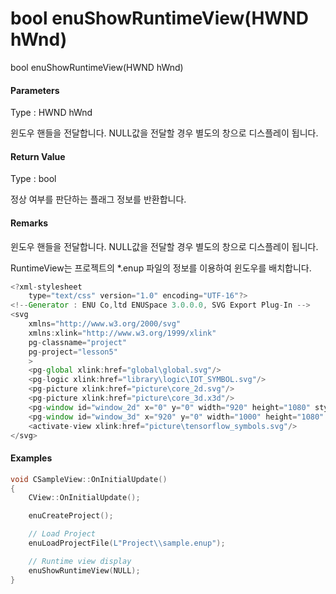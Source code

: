 # bool enuShowRuntimeView\(HWND hWnd\)

bool enuShowRuntimeView\(HWND hWnd\)

#### Parameters

Type : HWND hWnd

윈도우 핸들을 전달합니다. NULL값을 전달할 경우 별도의 창으로 디스플레이 됩니다.

#### Return Value

Type : bool

정상 여부를 판단하는 플래그 정보를 반환합니다.

#### Remarks

윈도우 핸들을 전달합니다. NULL값을 전달할 경우 별도의 창으로 디스플레이 됩니다.

RuntimeView는 프로젝트의 \*.enup 파일의 정보를 이용하여 윈도우를 배치합니다.

```js
<?xml-stylesheet 
    type="text/css" version="1.0" encoding="UTF-16"?>
<!--Generator : ENU Co,ltd ENUSpace 3.0.0.0, SVG Export Plug-In -->
<svg 
    xmlns="http://www.w3.org/2000/svg"
    xmlns:xlink="http://www.w3.org/1999/xlink"
    pg-classname="project"
    pg-project="lesson5"
    > 
    <pg-global xlink:href="global\global.svg"/>
    <pg-logic xlink:href="library\logic\IOT_SYMBOL.svg"/>
    <pg-picture xlink:href="picture\core_2d.svg"/>
    <pg-picture xlink:href="picture\core_3d.x3d"/>
    <pg-window id="window_2d" x="0" y="0" width="920" height="1080" style="2d view" border="Dialog Frame" xlink:href="picture\core_2d.svg"/>
    <pg-window id="window_3d" x="920" y="0" width="1000" height="1080" style="3d view" border="Dialog Frame" xlink:href="picture\core_3d.x3d"/>
    <activate-view xlink:href="picture\tensorflow_symbols.svg"/>
</svg>
```

#### 

#### Examples

```cpp
void CSampleView::OnInitialUpdate() 
{ 
    CView::OnInitialUpdate(); 

    enuCreateProject(); 

    // Load Project
    enuLoadProjectFile(L"Project\\sample.enup"); 

    // Runtime view display
    enuShowRuntimeView(NULL);
}
```



